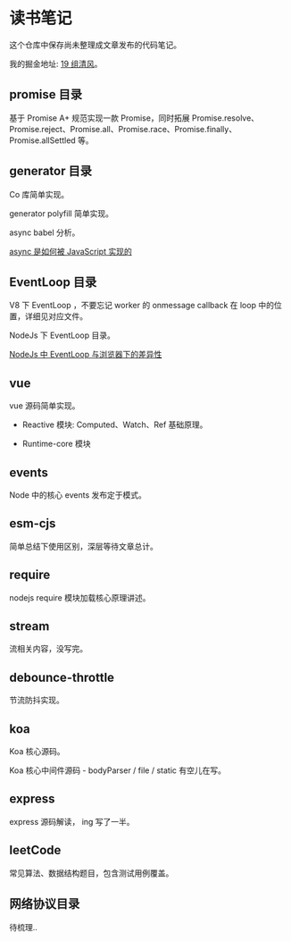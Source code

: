 # 读书笔记

这个仓库中保存尚未整理成文章发布的代码笔记。

我的掘金地址: [19 组清风](https://juejin.cn/user/307518987049112)。

## promise 目录

基于 Promise A+ 规范实现一款 Promise，同时拓展 Promise.resolve、Promise.reject、Promise.all、Promise.race、Promise.finally、Promise.allSettled 等。

## generator 目录

Co 库简单实现。

generator polyfill 简单实现。

async babel 分析。

[async 是如何被 JavaScript 实现的](https://juejin.cn/post/7069317318332907550)

## EventLoop 目录

V8 下 EventLoop ，不要忘记 worker 的 onmessage callback 在 loop 中的位置，详细见对应文件。

NodeJs 下 EventLoop 目录。

[NodeJs 中 EventLoop 与浏览器下的差异性](https://juejin.cn/post/7077122129107353636)

## vue

vue 源码简单实现。

- Reactive 模块: Computed、Watch、Ref 基础原理。

* Runtime-core 模块

## events

Node 中的核心 events 发布定于模式。

## esm-cjs

简单总结下使用区别，深层等待文章总计。

## require

nodejs require 模块加载核心原理讲述。

## stream

流相关内容，没写完。

## debounce-throttle

节流防抖实现。

## koa

Koa 核心源码。

Koa 核心中间件源码 - bodyParser / file / static 有空儿在写。

## express

express 源码解读， ing 写了一半。

## leetCode

常见算法、数据结构题目，包含测试用例覆盖。

## 网络协议目录

待梳理..
